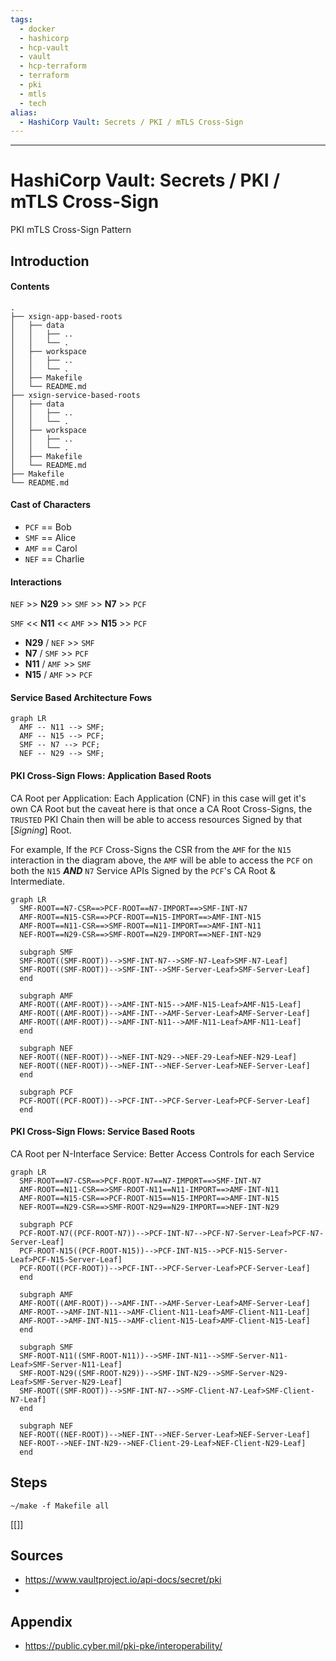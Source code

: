 ```yaml
---
tags:
  - docker
  - hashicorp
  - hcp-vault
  - vault
  - hcp-terraform
  - terraform
  - pki
  - mtls
  - tech
alias:
  - HashiCorp Vault: Secrets / PKI / mTLS Cross-Sign
---
```


---
# HashiCorp Vault: Secrets / PKI / mTLS Cross-Sign

PKI mTLS Cross-Sign Pattern

## Introduction

#### Contents

```shell
.
├── xsign-app-based-roots
│   ├── data
│   │   ├── ..
│   │   └── .
│   ├── workspace
│   │   ├── ..
│   │   └── .
│   ├── Makefile
│   └── README.md
├── xsign-service-based-roots
│   ├── data
│   │   ├── ..
│   │   └── .
│   ├── workspace
│   │   ├── ..
│   │   └── .
│   ├── Makefile
│   └── README.md
├── Makefile
└── README.md
```

#### Cast of Characters

- `PCF` == Bob
- `SMF` == Alice
- `AMF` == Carol
- `NEF` == Charlie

#### Interactions

`NEF` >> **N29** >> `SMF` >> **N7** >> `PCF`

`SMF` << **N11** << `AMF` >> **N15** >> `PCF`

- **N29** / `NEF` >> `SMF`
- **N7**  / `SMF` >> `PCF`
- **N11** / `AMF` >> `SMF`
- **N15** / `AMF` >> `PCF`

#### Service Based Architecture Fows

```mermaid
graph LR
  AMF -- N11 --> SMF;
  AMF -- N15 --> PCF;
  SMF -- N7 --> PCF;
  NEF -- N29 --> SMF;
```

#### PKI Cross-Sign Flows: Application Based Roots

CA Root per Application: Each Application (CNF) in this case will get it's own CA Root but the caveat here is that once a CA Root Cross-Signs, the `TRUSTED` PKI Chain then will be able to access resources Signed by that [*Signing*] Root.

For example, If the `PCF` Cross-Signs the CSR from the `AMF` for the `N15` interaction in the diagram above, the `AMF` will be able to access the `PCF` on both the `N15` ***AND*** `N7` Service APIs Signed by the `PCF`'s CA Root & Intermediate.

```mermaid
graph LR 
  SMF-ROOT==N7-CSR==>PCF-ROOT==N7-IMPORT==>SMF-INT-N7
  AMF-ROOT==N15-CSR==>PCF-ROOT==N15-IMPORT==>AMF-INT-N15
  AMF-ROOT==N11-CSR==>SMF-ROOT==N11-IMPORT==>AMF-INT-N11
  NEF-ROOT==N29-CSR==>SMF-ROOT==N29-IMPORT==>NEF-INT-N29

  subgraph SMF
  SMF-ROOT((SMF-ROOT))-->SMF-INT-N7-->SMF-N7-Leaf>SMF-N7-Leaf]
  SMF-ROOT((SMF-ROOT))-->SMF-INT-->SMF-Server-Leaf>SMF-Server-Leaf]
  end

  subgraph AMF
  AMF-ROOT((AMF-ROOT))-->AMF-INT-N15-->AMF-N15-Leaf>AMF-N15-Leaf]
  AMF-ROOT((AMF-ROOT))-->AMF-INT-->AMF-Server-Leaf>AMF-Server-Leaf]
  AMF-ROOT((AMF-ROOT))-->AMF-INT-N11-->AMF-N11-Leaf>AMF-N11-Leaf]
  end

  subgraph NEF
  NEF-ROOT((NEF-ROOT))-->NEF-INT-N29-->NEF-29-Leaf>NEF-N29-Leaf]
  NEF-ROOT((NEF-ROOT))-->NEF-INT-->NEF-Server-Leaf>NEF-Server-Leaf]
  end

  subgraph PCF
  PCF-ROOT((PCF-ROOT))-->PCF-INT-->PCF-Server-Leaf>PCF-Server-Leaf]
  end

```

#### PKI Cross-Sign Flows: Service Based Roots

CA Root per N-Interface Service: Better Access Controls for each Service


```mermaid
graph LR 
  SMF-ROOT==N7-CSR==>PCF-ROOT-N7==N7-IMPORT==>SMF-INT-N7
  AMF-ROOT==N11-CSR==>SMF-ROOT-N11==N11-IMPORT==>AMF-INT-N11
  AMF-ROOT==N15-CSR==>PCF-ROOT-N15==N15-IMPORT==>AMF-INT-N15
  NEF-ROOT==N29-CSR==>SMF-ROOT-N29==N29-IMPORT==>NEF-INT-N29

  subgraph PCF
  PCF-ROOT-N7((PCF-ROOT-N7))-->PCF-INT-N7-->PCF-N7-Server-Leaf>PCF-N7-Server-Leaf]
  PCF-ROOT-N15((PCF-ROOT-N15))-->PCF-INT-N15-->PCF-N15-Server-Leaf>PCF-N15-Server-Leaf]
  PCF-ROOT((PCF-ROOT))-->PCF-INT-->PCF-Server-Leaf>PCF-Server-Leaf]
  end

  subgraph AMF
  AMF-ROOT((AMF-ROOT))-->AMF-INT-->AMF-Server-Leaf>AMF-Server-Leaf]
  AMF-ROOT-->AMF-INT-N11-->AMF-Client-N11-Leaf>AMF-Client-N11-Leaf]
  AMF-ROOT-->AMF-INT-N15-->AMF-client-N15-Leaf>AMF-Client-N15-Leaf]
  end

  subgraph SMF
  SMF-ROOT-N11((SMF-ROOT-N11))-->SMF-INT-N11-->SMF-Server-N11-Leaf>SMF-Server-N11-Leaf]
  SMF-ROOT-N29((SMF-ROOT-N29))-->SMF-INT-N29-->SMF-Server-N29-Leaf>SMF-Server-N29-Leaf]
  SMF-ROOT((SMF-ROOT))-->SMF-INT-N7-->SMF-Client-N7-Leaf>SMF-Client-N7-Leaf]
  end

  subgraph NEF
  NEF-ROOT((NEF-ROOT))-->NEF-INT-->NEF-Server-Leaf>NEF-Server-Leaf]
  NEF-ROOT-->NEF-INT-N29-->NEF-Client-29-Leaf>NEF-Client-N29-Leaf]
  end

```

## Steps

```shell
~/make -f Makefile all
```

[[]]

## Sources
- https://www.vaultproject.io/api-docs/secret/pki
- 

## Appendix

- https://public.cyber.mil/pki-pke/interoperability/

